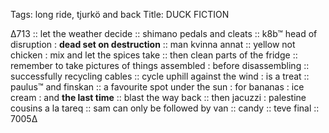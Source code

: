 Tags: long ride, tjurkö and back
Title: DUCK FICTION
  
∆713 :: let the weather decide :: shimano pedals and cleats :: k8b™ head of disruption : **dead set on destruction** :: man kvinna annat :: yellow not chicken : mix and let the spices take :: then clean parts of the fridge :: remember to take pictures of things assembled : before disassembling :: successfully recycling cables :: cycle uphill against the wind : is a treat :: paulus™ and finskan :: a favourite spot under the sun : for bananas : ice cream : and **the last time** :: blast the way back :: then jacuzzi : palestine cousins a la tareq :: sam can only be followed by van :: candy :: teve final :: 7005∆